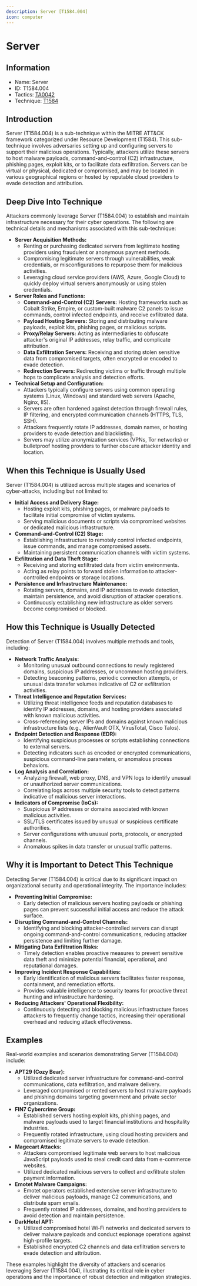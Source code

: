 ```yaml
---
description: Server [T1584.004]
icon: computer
---
```


# Server

## Information

* Name: Server
* ID: T1584.004
* Tactics: [TA0042](../)
* Technique: [T1584](./)

## Introduction

Server (T1584.004) is a sub-technique within the MITRE ATT\&CK framework categorized under Resource Development (T1584). This sub-technique involves adversaries setting up and configuring servers to support their malicious operations. Typically, attackers utilize these servers to host malware payloads, command-and-control (C2) infrastructure, phishing pages, exploit kits, or to facilitate data exfiltration. Servers can be virtual or physical, dedicated or compromised, and may be located in various geographical regions or hosted by reputable cloud providers to evade detection and attribution.

## Deep Dive Into Technique

Attackers commonly leverage Server (T1584.004) to establish and maintain infrastructure necessary for their cyber operations. The following are technical details and mechanisms associated with this sub-technique:

* **Server Acquisition Methods:**
  * Renting or purchasing dedicated servers from legitimate hosting providers using fraudulent or anonymous payment methods.
  * Compromising legitimate servers through vulnerabilities, weak credentials, or misconfigurations to repurpose them for malicious activities.
  * Leveraging cloud service providers (AWS, Azure, Google Cloud) to quickly deploy virtual servers anonymously or using stolen credentials.
* **Server Roles and Functions:**
  * **Command-and-Control (C2) Servers:** Hosting frameworks such as Cobalt Strike, Empire, or custom-built malware C2 panels to issue commands, control infected endpoints, and receive exfiltrated data.
  * **Payload Hosting Servers:** Storing and distributing malware payloads, exploit kits, phishing pages, or malicious scripts.
  * **Proxy/Relay Servers:** Acting as intermediaries to obfuscate attacker's original IP addresses, relay traffic, and complicate attribution.
  * **Data Exfiltration Servers:** Receiving and storing stolen sensitive data from compromised targets, often encrypted or encoded to evade detection.
  * **Redirection Servers:** Redirecting victims or traffic through multiple hops to complicate analysis and detection efforts.
* **Technical Setup and Configuration:**
  * Attackers typically configure servers using common operating systems (Linux, Windows) and standard web servers (Apache, Nginx, IIS).
  * Servers are often hardened against detection through firewall rules, IP filtering, and encrypted communication channels (HTTPS, TLS, SSH).
  * Attackers frequently rotate IP addresses, domain names, or hosting providers to evade detection and blacklisting.
  * Servers may utilize anonymization services (VPNs, Tor networks) or bulletproof hosting providers to further obscure attacker identity and location.

## When this Technique is Usually Used

Server (T1584.004) is utilized across multiple stages and scenarios of cyber-attacks, including but not limited to:

* **Initial Access and Delivery Stage:**
  * Hosting exploit kits, phishing pages, or malware payloads to facilitate initial compromise of victim systems.
  * Serving malicious documents or scripts via compromised websites or dedicated malicious infrastructure.
* **Command-and-Control (C2) Stage:**
  * Establishing infrastructure to remotely control infected endpoints, issue commands, and manage compromised assets.
  * Maintaining persistent communication channels with victim systems.
* **Exfiltration and Data Theft Stage:**
  * Receiving and storing exfiltrated data from victim environments.
  * Acting as relay points to forward stolen information to attacker-controlled endpoints or storage locations.
* **Persistence and Infrastructure Maintenance:**
  * Rotating servers, domains, and IP addresses to evade detection, maintain persistence, and avoid disruption of attacker operations.
  * Continuously establishing new infrastructure as older servers become compromised or blocked.

## How this Technique is Usually Detected

Detection of Server (T1584.004) involves multiple methods and tools, including:

* **Network Traffic Analysis:**
  * Monitoring unusual outbound connections to newly registered domains, suspicious IP addresses, or uncommon hosting providers.
  * Detecting beaconing patterns, periodic connection attempts, or unusual data transfer volumes indicative of C2 or exfiltration activities.
* **Threat Intelligence and Reputation Services:**
  * Utilizing threat intelligence feeds and reputation databases to identify IP addresses, domains, and hosting providers associated with known malicious activities.
  * Cross-referencing server IPs and domains against known malicious infrastructure lists (e.g., AlienVault OTX, VirusTotal, Cisco Talos).
* **Endpoint Detection and Response (EDR):**
  * Identifying suspicious processes or scripts establishing connections to external servers.
  * Detecting indicators such as encoded or encrypted communications, suspicious command-line parameters, or anomalous process behaviors.
* **Log Analysis and Correlation:**
  * Analyzing firewall, web proxy, DNS, and VPN logs to identify unusual or unauthorized server communications.
  * Correlating logs across multiple security tools to detect patterns indicative of malicious server interactions.
* **Indicators of Compromise (IoCs):**
  * Suspicious IP addresses or domains associated with known malicious activities.
  * SSL/TLS certificates issued by unusual or suspicious certificate authorities.
  * Server configurations with unusual ports, protocols, or encrypted channels.
  * Anomalous spikes in data transfer or unusual traffic patterns.

## Why it is Important to Detect This Technique

Detecting Server (T1584.004) is critical due to its significant impact on organizational security and operational integrity. The importance includes:

* **Preventing Initial Compromise:**
  * Early detection of malicious servers hosting payloads or phishing pages can prevent successful initial access and reduce the attack surface.
* **Disrupting Command-and-Control Channels:**
  * Identifying and blocking attacker-controlled servers can disrupt ongoing command-and-control communications, reducing attacker persistence and limiting further damage.
* **Mitigating Data Exfiltration Risks:**
  * Timely detection enables proactive measures to prevent sensitive data theft and minimize potential financial, operational, and reputational damages.
* **Improving Incident Response Capabilities:**
  * Early identification of malicious servers facilitates faster response, containment, and remediation efforts.
  * Provides valuable intelligence to security teams for proactive threat hunting and infrastructure hardening.
* **Reducing Attackers' Operational Flexibility:**
  * Continuously detecting and blocking malicious infrastructure forces attackers to frequently change tactics, increasing their operational overhead and reducing attack effectiveness.

## Examples

Real-world examples and scenarios demonstrating Server (T1584.004) include:

* **APT29 (Cozy Bear):**
  * Utilized dedicated server infrastructure for command-and-control communications, data exfiltration, and malware delivery.
  * Leveraged compromised or rented servers to host malware payloads and phishing domains targeting government and private sector organizations.
* **FIN7 Cybercrime Group:**
  * Established servers hosting exploit kits, phishing pages, and malware payloads used to target financial institutions and hospitality industries.
  * Frequently rotated infrastructure, using cloud hosting providers and compromised legitimate servers to evade detection.
* **Magecart Attacks:**
  * Attackers compromised legitimate web servers to host malicious JavaScript payloads used to steal credit card data from e-commerce websites.
  * Utilized dedicated malicious servers to collect and exfiltrate stolen payment information.
* **Emotet Malware Campaigns:**
  * Emotet operators established extensive server infrastructure to deliver malicious payloads, manage C2 communications, and distribute spam emails.
  * Frequently rotated IP addresses, domains, and hosting providers to avoid detection and maintain persistence.
* **DarkHotel APT:**
  * Utilized compromised hotel Wi-Fi networks and dedicated servers to deliver malware payloads and conduct espionage operations against high-profile targets.
  * Established encrypted C2 channels and data exfiltration servers to evade detection and attribution.

These examples highlight the diversity of attackers and scenarios leveraging Server (T1584.004), illustrating its critical role in cyber operations and the importance of robust detection and mitigation strategies.
